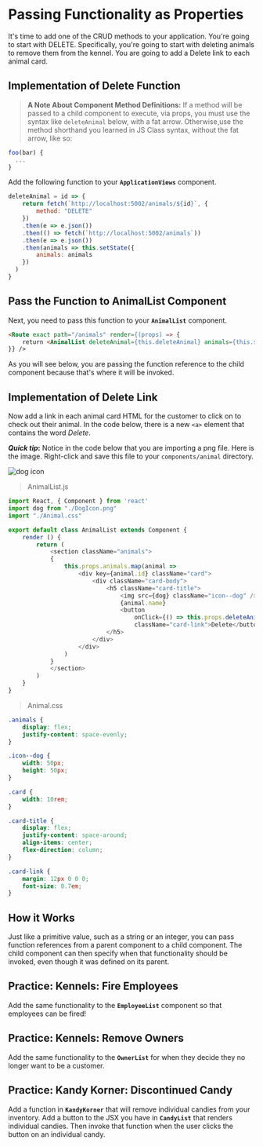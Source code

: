 # Passing Functionality as Properties

It's time to add one of the CRUD methods to your application. You're going to start with DELETE. Specifically, you're going to start with deleting animals to remove them from the kennel. You are going to add a Delete link to each animal card.

## Implementation of Delete Function
>**A Note About Component Method Definitions:** If a method will be passed to a child component to execute, via props, you must use the syntax like `deleteAnimal` below, with a fat arrow. Otherwise,use the method shorthand you learned in JS Class syntax, without the fat arrow, like so:
  ```js
  foo(bar) {
    ...
  }
  ```

Add the following function to your **`ApplicationViews`** component.

```js
deleteAnimal = id => {
    return fetch(`http://localhost:5002/animals/${id}`, {
        method: "DELETE"
    })
    .then(e => e.json())
    .then(() => fetch(`http://localhost:5002/animals`))
    .then(e => e.json())
    .then(animals => this.setState({
        animals: animals
    })
  )
}
```

## Pass the Function to AnimalList Component

Next, you need to pass this function to your **`AnimalList`** component.

```html
<Route exact path="/animals" render={(props) => {
    return <AnimalList deleteAnimal={this.deleteAnimal} animals={this.state.animals} />
}} />
```

As you will see below, you are passing the function reference to the child component because that's where it will be invoked.


## Implementation of Delete Link

Now add a link in each animal card HTML for the customer to click on to check out their animal. In the code below, there is a new `<a>` element that contains the word *Delete*.

**_Quick tip_:** Notice in the code below that you are importing a png file. Here is the image. Right-click and save this file to your `components/animal` directory.

![dog icon](https://github.com/stevebrownlee/react-step-by-step/raw/master/src/components/animal/DogIcon.png)

> AnimalList.js

```js
import React, { Component } from 'react'
import dog from "./DogIcon.png"
import "./Animal.css"

export default class AnimalList extends Component {
    render () {
        return (
            <section className="animals">
            {
                this.props.animals.map(animal =>
                    <div key={animal.id} className="card">
                        <div className="card-body">
                            <h5 className="card-title">
                                <img src={dog} className="icon--dog" />
                                {animal.name}
                                <button
                                    onClick={() => this.props.deleteAnimal(animal.id)}
                                    className="card-link">Delete</button>
                            </h5>
                        </div>
                    </div>
                )
            }
            </section>
        )
    }
}
```

> Animal.css

```css
.animals {
    display: flex;
    justify-content: space-evenly;
}

.icon--dog {
    width: 50px;
    height: 50px;
}

.card {
    width: 10rem;
}

.card-title {
    display: flex;
    justify-content: space-around;
    align-items: center;
    flex-direction: column;
}

.card-link {
    margin: 12px 0 0 0;
    font-size: 0.7em;
}
```

## How it Works

Just like a primitive value, such as a string or an integer, you can pass function references from a parent component to a child component. The child component can then specify when that functionality should be invoked, even though it was defined on its parent.

## Practice: Kennels: Fire Employees

Add the same functionality to the **`EmployeeList`** component so that employees can be fired!

## Practice: Kennels: Remove Owners

Add the same functionality to the **`OwnerList`** for when they decide they no longer want to be a customer.

## Practice: Kandy Korner: Discontinued Candy

Add a function in **`KandyKorner`** that will remove individual candies from your inventory. Add a button to the JSX you have in **`CandyList`** that renders individual candies. Then invoke that function when the user clicks the button on an individual candy.
